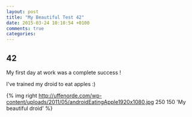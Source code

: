 ```yaml
---
layout: post
title: "My Beautiful Test 42"
date: 2015-03-24 10:10:54 +0100
comments: true
categories: 
---
```



## 42

My first day at work was a complete success !

I've trained my droid to eat apples :)

{% img right http://uffenorde.com/wp-content/uploads/2011/05/androidEatingApple1920x1080.jpg 250 150 'My beautiful droid' %}